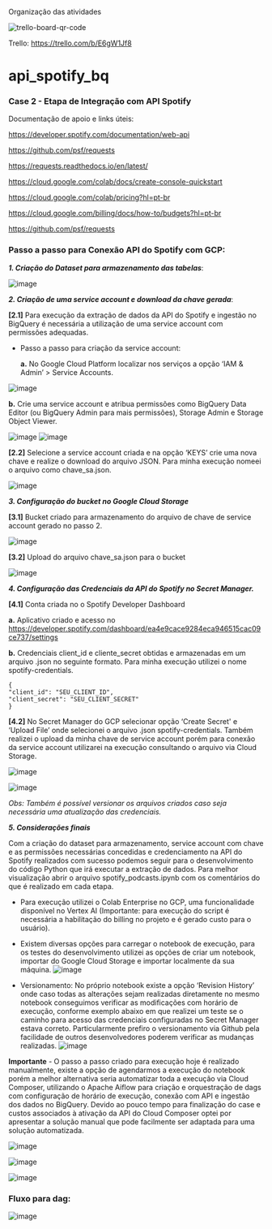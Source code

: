Organização das atividades

![trello-board-qr-code](https://github.com/user-attachments/assets/85436430-b9bd-4ed9-8b2f-50c171752c0e)

Trello: https://trello.com/b/E6gW1Jf8 

# api_spotify_bq
### Case 2 - Etapa de Integração com API Spotify

Documentação de apoio e links úteis: 

https://developer.spotify.com/documentation/web-api 

https://github.com/psf/requests

https://requests.readthedocs.io/en/latest/

https://cloud.google.com/colab/docs/create-console-quickstart

https://cloud.google.com/colab/pricing?hl=pt-br

https://cloud.google.com/billing/docs/how-to/budgets?hl=pt-br

https://github.com/psf/requests 



### Passo a passo para Conexão API do Spotify com GCP:

**_1. Criação do Dataset para armazenamento das tabelas_**:


![image](https://github.com/user-attachments/assets/8e710469-f056-4feb-a607-d3909bc8256a)

**_2. Criação de uma service account e download da chave gerada_**:

  **[2.1]**  Para execução da extração de dados da API do Spotify e ingestão no BigQuery é necessária a utilização de uma service account com permissões adequadas.
   
- Passo a passo para criação da service account:
    	
   **a.** No Google Cloud Platform localizar nos serviços a opção ‘IAM & Admin’ > Service Accounts.

	 
![image](https://github.com/user-attachments/assets/b072fa81-0f2e-4ef7-bfff-3ed63852f49b) 



**b.** Crie uma service account e atribua permissões como  BigQuery Data Editor (ou BigQuery Admin para mais permissões), Storage Admin e Storage Object Viewer.

![image](https://github.com/user-attachments/assets/73540af3-9548-4dfa-b2ec-3d412eac1009)
![image](https://github.com/user-attachments/assets/ddfe5b6d-c0ae-4d77-93ea-2d2c5ba5bd48)


**[2.2]** Selecione a service account criada e na opção ‘KEYS’ crie uma nova chave e realize o download do arquivo JSON. Para minha execução nomeei o arquivo como chave_sa.json.

  
![image](https://github.com/user-attachments/assets/e2cadc0b-7ef9-4548-8e7a-5fecaace26ad)


**_3. Configuração do bucket no Google Cloud Storage_**

**[3.1]**  Bucket criado para armazenamento do arquivo de chave de service account gerado no passo 2.


![image](https://github.com/user-attachments/assets/4d39ed4b-f465-42f0-8e7b-4860ddccb7a8)


**[3.2]** Upload do arquivo chave_sa.json para o bucket


![image](https://github.com/user-attachments/assets/43e2dccf-837d-4b25-bc27-3f5ea6242730)


**_4. Configuração das Credenciais da API do Spotify no Secret Manager._**

**[4.1]** Conta criada no o Spotify Developer Dashboard

**a.** Aplicativo criado e acesso no https://developer.spotify.com/dashboard/ea4e9cace9284eca946515cac09ce737/settings 

**b.** Credenciais client_id e cliente_secret obtidas e armazenadas em um arquivo .json no seguinte formato. Para minha execução utilizei o nome spotify-credentials.

  
```
{
"client_id": "SEU_CLIENT_ID",
"client_secret": "SEU_CLIENT_SECRET"
}
```


**[4.2]** No Secret Manager do GCP selecionar opção ‘Create Secret' e ‘Upload File’ onde selecionei o arquivo .json spotify-credentials. Também realizei o upload da minha chave de service account porém para conexão da service account utilizarei na execução consultando o arquivo via Cloud Storage.


![image](https://github.com/user-attachments/assets/247107de-8481-4417-93c4-f77cb88b4555)  
	
![image](https://github.com/user-attachments/assets/3d12d65f-ac8c-4c81-939d-fcc7344411cf)

*Obs: Também é possível versionar os arquivos criados caso seja necessária uma atualização das credenciais.*

**_5. Considerações finais_**

Com a criação do dataset para armazenamento, service account com chave e as permissões necessárias concedidas e credenciamento na API do Spotify realizados com sucesso podemos seguir para o desenvolvimento do código Python que irá executar a extração de dados. Para melhor visualização abrir o arquivo spotify_podcasts.ipynb  com os comentários do que é realizado em cada etapa.

-  Para execução utilizei o Colab Enterprise no GCP, uma funcionalidade disponível no Vertex AI (Importante: para execução do script  é necessária a habilitação do billing no projeto e é gerado custo para o usuário).

-  Existem diversas opções para carregar o notebook de execução, para os testes do desenvolvimento utilizei as opções de criar um notebook, importar do Google Cloud Storage e importar localmente da sua máquina.
![image](https://github.com/user-attachments/assets/135d996e-e9e7-4660-9ade-c3f5accabddd)

-  Versionamento: No próprio notebook existe a opção ‘Revision History’ onde caso todas as alterações sejam realizadas diretamente no mesmo notebook conseguimos verificar as modificações com horário de execução, conforme exemplo abaixo em que realizei um teste se o caminho para acesso das credenciais configuradas no Secret Manager estava correto.
  Particularmente prefiro o versionamento via Github pela facilidade de outros desenvolvedores poderem verificar as mudanças realizadas.
![image](https://github.com/user-attachments/assets/8e65e464-8438-4075-a807-dab7b023ed3a)

 





**Importante** - O passo a passo criado para execução hoje é realizado manualmente, existe a opção de agendarmos a execução do notebook porém a melhor alternativa seria automatizar toda a execução via Cloud Composer, utilizando o Apache Aiflow para criação e orquestração de dags com configuração de horário de execução, conexão com API e ingestão dos dados no BigQuery. Devido ao pouco tempo para finalização do case e custos associados à ativação da API do Cloud Composer optei por apresentar a solução manual que pode facilmente ser adaptada para uma solução automatizada.

![image](https://github.com/user-attachments/assets/9e14a8d5-d2aa-424c-8662-1ad0a297124b)


![image](https://github.com/user-attachments/assets/02cd43a5-3b48-4baf-baa0-684079db5037)


![image](https://github.com/user-attachments/assets/6e8b3cfb-2f5c-47fe-86d1-37bc26da0348)


### Fluxo para dag:


![image](https://github.com/user-attachments/assets/aa411719-d702-4001-976a-c7696338e2cd)

